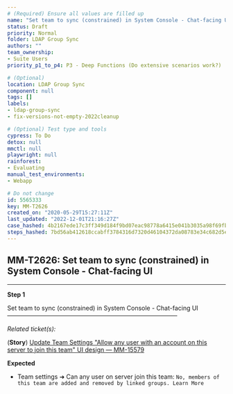 ```yaml
---
# (Required) Ensure all values are filled up
name: "Set team to sync (constrained) in System Console - Chat-facing UI"
status: Draft
priority: Normal
folder: LDAP Group Sync
authors: ""
team_ownership: 
- Suite Users
priority_p1_to_p4: P3 - Deep Functions (Do extensive scenarios work?)

# (Optional)
location: LDAP Group Sync
component: null
tags: []
labels: 
- ldap-group-sync
- fix-versions-not-empty-2022cleanup

# (Optional) Test type and tools
cypress: To Do
detox: null
mmctl: null
playwright: null
rainforest: 
- Evaluating
manual_test_environments: 
- Webapp

# Do not change
id: 5565333
key: MM-T2626
created_on: "2020-05-29T15:27:11Z"
last_updated: "2022-12-01T21:16:27Z"
case_hashed: 4b2167ede17c3ff349d184f9bd07eac98778a6415e041b3035a98f69fbd550f920da473921dd8d5fcb828436497f1877
steps_hashed: 7bd56ab412618ccabff3784316d7320d46104372da08783e34c682d5ee25f3b205ab1c561d7cac38104bf89dd86d7d96
---
```


<!-- (Auto-generated) Based on frontmatter's "key" and "name" -->

## MM-T2626: Set team to sync (constrained) in System Console - Chat-facing UI

---

**Step 1**

Set team to sync (constrained) in System Console - Chat-facing UI\
————————————————————————————

_Related ticket(s):_

(**Story**) [Update Team Settings "Allow any user with an account on this server to join this team" UI design — MM-15579](https://mattermost.atlassian.net/browse/MM-15579)

**Expected**

- Team settings ➜ Can any user on server join this team: `No, members of this team are added and removed by linked groups. Learn More`
